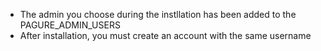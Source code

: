 * The admin you choose during the instllation has been added to the PAGURE_ADMIN_USERS
* After installation, you must create an account with the same username
